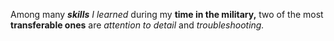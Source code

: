 Among many *__skills__ I learned* during my **time in the military,** two of the most **transferable ones** are _attention to detail_ and _troubleshooting._
